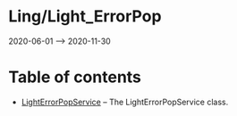 Ling/Light_ErrorPop
================
2020-06-01 --> 2020-11-30




Table of contents
===========

- [LightErrorPopService](https://github.com/lingtalfi/Light_ErrorPop/blob/master/doc/api/Ling/Light_ErrorPop/Service/LightErrorPopService.md) &ndash; The LightErrorPopService class.




